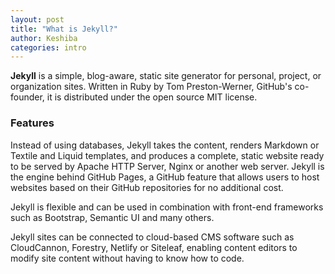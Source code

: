 ```yaml
---
layout: post
title: "What is Jekyll?"
author: Keshiba
categories: intro
---
```


**Jekyll** is a simple, blog-aware, static site generator for personal, project, or organization sites. Written in Ruby by Tom Preston-Werner, GitHub's co-founder, it is distributed under the open source MIT license.

### Features
Instead of using databases, Jekyll takes the content, renders Markdown or Textile and Liquid templates, and produces a complete, static website ready to be served by Apache HTTP Server, Nginx or another web server. Jekyll is the engine behind GitHub Pages, a GitHub feature that allows users to host websites based on their GitHub repositories for no additional cost.

Jekyll is flexible and can be used in combination with front-end frameworks such as Bootstrap, Semantic UI and many others.

Jekyll sites can be connected to cloud-based CMS software such as CloudCannon, Forestry, Netlify or Siteleaf, enabling content editors to modify site content without having to know how to code.